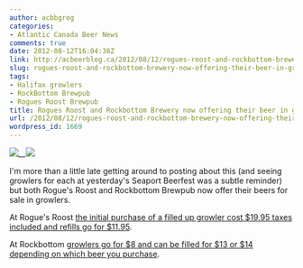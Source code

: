 ```yaml
---
author: acbbgreg
categories:
- Atlantic Canada Beer News
comments: true
date: 2012-08-12T16:04:38Z
link: http://acbeerblog.ca/2012/08/12/rogues-roost-and-rockbottom-brewery-now-offering-their-beer-in-growlers/
slug: rogues-roost-and-rockbottom-brewery-now-offering-their-beer-in-growlers
tags:
- Halifax growlers
- RockBottom Brewpub
- Rogues Roost Brewpub
title: Rogues Roost and Rockbottom Brewery now offering their beer in growlers
url: /2012/08/12/rogues-roost-and-rockbottom-brewery-now-offering-their-beer-in-growlers/
wordpress_id: 1669
---
```


_[![](http://acbeerblog.ca/wp-content/uploads/2012/08/rogues-roost-banner.jpg?w=225)](http://acbeerblog.ca/wp-content/uploads/2012/08/rogues-roost-banner.jpg)__[![](http://acbeerblog.ca/wp-content/uploads/2012/08/rock_bottom.jpg)](http://acbeerblog.ca/wp-content/uploads/2012/08/rock_bottom.jpg)_


I'm more than a little late getting around to posting about this (and seeing growlers for each at yesterday's Seaport Beerfest was a subtle reminder) but both Rogue's Roost and Rockbottom Brewpub now offer their beers for sale in growlers.

At Rogue's Roost [the initial purchase of a filled up growler cost $19.95 taxes included and refills go for $11.95](http://thechronicleherald.ca/business/121158-rogues-roost-biggie-brew-to-go).

At Rockbottom [growlers go for $8 and can be filled for $13 or $14 depending on which beer you purchase](http://www.facebook.com/RockbottomBrewpubRestaurant/posts/456479727715698).
